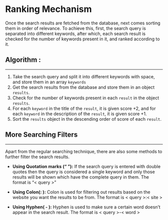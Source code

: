 # **Ranking Mechanism**

Once the search results are fetched from the database, next comes sorting them in order of relevance. To achieve this, first, the search query is separated into different keywords, after which, each search result is checked for the number of keywords present in it, and ranked according to it.

## Algorithm  :
---

1. Take the search query and split it into different keywords with space, and store them in an array `keywords`
2. Get the search results from the database and store them in an object `results`.
3. Check for the number of keywords present in each `result` in the object `results`.
4. For each `keyword` in the title of the `result`, it is given score +2, and for each `keyword` in the description of the `result`, it is given score +1.
5. Sort the `results` object in the descending order of score of each `result`. 

## More Searching Filters
---
 Apart from the regular searching technique, there are also some methods to further filter the search results.  

- **Using Quotation marks (“ ”):** If the search query is entered with double quotes then the query is considered a single keyword and only those results will be shown which have the complete query in them. The format is “< query >”

- **Using Colon(: ):** Colon is used for filtering out results based on the website you want the results to be from. The format is < query >:< site >

- **Using Hyphen( - ):** Hyphen is used to make sure a certain word doesn’t appear in the search result. The format is < query >-< word >


